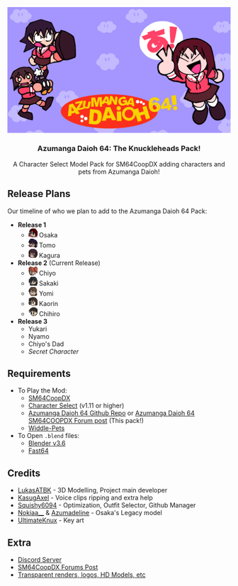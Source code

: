 
<p align=center> <img src="images/azumanga-daioh-main-art.png" width="720"> </p>

### <p align=center>Azumanga Daioh 64: The Knuckleheads Pack!</p>

 <p align=center>A Character Select Model Pack for SM64CoopDX adding characters and pets from Azumanga Daioh!</p>
 
## Release Plans

 Our timeline of who we plan to add to the Azumanga Daioh 64 Pack:

- **Release 1**
    - <img src="textures/osakav2-icon.png" height="20"> Osaka
    - <img src="textures/tomo-icon.png" height="20"> Tomo
    - <img src="textures/kagura-icon.png" height="20"> Kagura
- **Release 2** (Current Release)
    - <img src="textures/chiyo-icon.png" height="20"> Chiyo
    - <img src="textures/sakaki-icon.png" height="20"> Sakaki
    - <img src="textures/yomi-icon.png" height="20"> Yomi
    - <img src="textures/kaori-icon.png" height="20"> Kaorin
    - <img src="textures/chihiro-icon.png" height="20"> Chihiro
- **Release 3**
    - Yukari
    - Nyamo
    - Chiyo's Dad
    - *Secret Character*

## Requirements
- To Play the Mod:
   - [SM64CoopDX](https://github.com/coop-deluxe/sm64coopdx)
   - [Character Select](https://github.com/Squishy6094/character-select-coop) (v1.11 or higher)
   - [Azumanga Daioh 64 Github Repo](https://github.com/LukasATBK/char-select-azumanga-pack/releases/latest) or [Azumanga Daioh 64 SM64COOPDX Forum post](https://mods.sm64coopdx.com/mods/azumanga-daioh-64-pack.205/) (This pack!)
   - [Widdle-Pets](https://github.com/wibblus/widdle-pets)
- To Open `.blend` files:
   - [Blender v3.6](https://www.blender.org/download/releases/3-6/)
   - [Fast64](https://github.com/coop-deluxe/fast64)

## Credits
- [LukasATBK](https://allmylinks.com/lukasatbk) - 3D Modelling, Project main developer
- [KasugAxel](https://twitter.com/kasugaxel) - Voice clips ripping and extra help
- [Squishy6094](https://github.com/Squishy6094) - Optimization, Outfit Selector, Github Manager
- [Nokiaa__](https://twitter.com/Nokiaa__) & [Azumadeline](https://twitter.com/azumadeline) - Osaka's Legacy model
- [UltimateKnux](https://twitter.com/KnuxUltimate) - Key art

 ## Extra
- [Discord Server](https://discord.gg/nABcj6V3m6)
- [SM64CoopDX Forums Post](https://mods.sm64coopdx.com/mods/azumanga-daioh-64-pack.205/)
- [Transparent renders, logos, HD Models, etc](https://www.mediafire.com/folder/omkm3wo4jtjm6/Azumanga64_Stuff)

